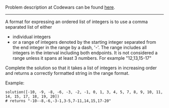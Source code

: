 Problem description at Codewars can be found
[here](https://www.codewars.com/kata/51ba717bb08c1cd60f00002f/train/python).

-------------

A format for expressing an ordered list of integers is to use a comma separated list of either
- individual integers
- or a range of integers denoted by the starting integer separated from the end integer in the range
  by a dash, '-'. The range includes all integers in the interval including both endpoints. It is
  not considered a range unless it spans at least 3 numbers. For example "12,13,15-17"

Complete the solution so that it takes a list of integers in increasing order and returns a
correctly formatted string in the range format.
<br>

Example:
```
solution([-10, -9, -8, -6, -3, -2, -1, 0, 1, 3, 4, 5, 7, 8, 9, 10, 11, 14, 15, 17, 18, 19, 20])
# returns "-10--8,-6,-3-1,3-5,7-11,14,15,17-20"
```
